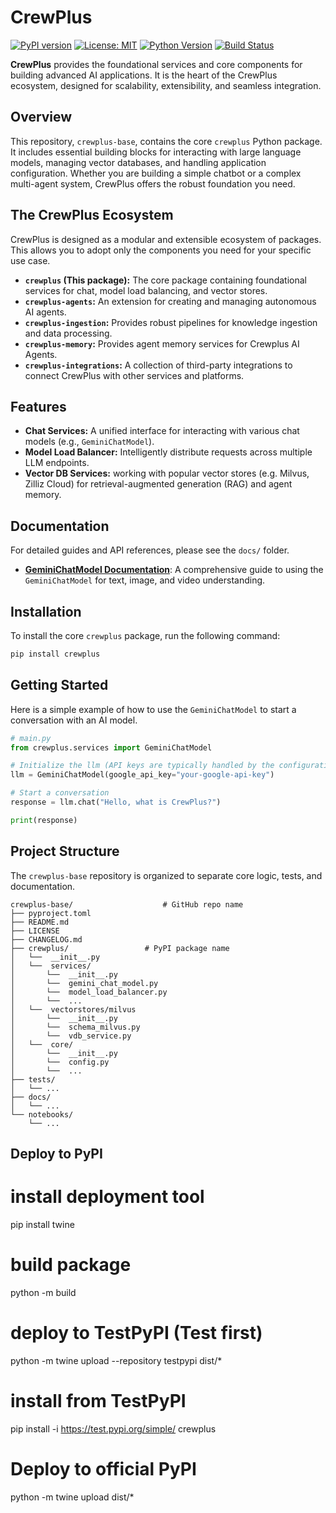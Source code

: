# CrewPlus

[![PyPI version](https://badge.fury.io/py/crewplus.svg)](https://badge.fury.io/py/crewplus)
[![License: MIT](https://img.shields.io/badge/License-MIT-yellow.svg)](https://opensource.org/licenses/MIT)
[![Python Version](https://img.shields.io/pypi/pyversions/crewplus.svg)](https://pypi.org/project/crewplus)
[![Build Status](https://img.shields.io/travis/com/your-org/crewplus-base.svg)](https://travis-ci.com/your-org/crewplus-base)

**CrewPlus** provides the foundational services and core components for building advanced AI applications. It is the heart of the CrewPlus ecosystem, designed for scalability, extensibility, and seamless integration.

## Overview

This repository, `crewplus-base`, contains the core `crewplus` Python package. It includes essential building blocks for interacting with large language models, managing vector databases, and handling application configuration. Whether you are building a simple chatbot or a complex multi-agent system, CrewPlus offers the robust foundation you need.

## The CrewPlus Ecosystem

CrewPlus is designed as a modular and extensible ecosystem of packages. This allows you to adopt only the components you need for your specific use case.

-   **`crewplus` (This package):** The core package containing foundational services for chat, model load balancing, and vector stores.
-   **`crewplus-agents`:** An extension for creating and managing autonomous AI agents.
-   **`crewplus-ingestion`:** Provides robust pipelines for knowledge ingestion and data processing.
-   **`crewplus-memory`:** Provides agent memory services for Crewplus AI Agents.
-   **`crewplus-integrations`:** A collection of third-party integrations to connect CrewPlus with other services and platforms.

## Features

-   **Chat Services:** A unified interface for interacting with various chat models (e.g., `GeminiChatModel`).
-   **Model Load Balancer:** Intelligently distribute requests across multiple LLM endpoints.
-   **Vector DB Services:** working with popular vector stores (e.g. Milvus, Zilliz Cloud) for retrieval-augmented generation (RAG) and agent memory.


## Documentation

For detailed guides and API references, please see the `docs/` folder.

-   **[GeminiChatModel Documentation](./docs/GeminiChatModel.md)**: A comprehensive guide to using the `GeminiChatModel` for text, image, and video understanding.

## Installation

To install the core `crewplus` package, run the following command:

```bash
pip install crewplus
```

## Getting Started

Here is a simple example of how to use the `GeminiChatModel` to start a conversation with an AI model.

```python
# main.py
from crewplus.services import GeminiChatModel

# Initialize the llm (API keys are typically handled by the configuration module)
llm = GeminiChatModel(google_api_key="your-google-api-key")

# Start a conversation
response = llm.chat("Hello, what is CrewPlus?")

print(response)
```

## Project Structure

The `crewplus-base` repository is organized to separate core logic, tests, and documentation. 

```
crewplus-base/                    # GitHub repo name
├── pyproject.toml
├── README.md
├── LICENSE
├── CHANGELOG.md
├── crewplus/                 # PyPI package name
│   └──  __init__.py
│   └──  services/
│       └──  __init__.py
│       └──  gemini_chat_model.py
│       └──  model_load_balancer.py
│       └──  ...
│   └──  vectorstores/milvus
│       └──  __init__.py
│       └──  schema_milvus.py
│       └──  vdb_service.py
│   └──  core/
│       └──  __init__.py
│       └──  config.py
│       └──  ...
├── tests/
│   └── ...
├── docs/
│   └── ...
└── notebooks/
    └── ...

```

## Deploy to PyPI
# install deployment tool
pip install twine

# build package
python -m build

# deploy to TestPyPI (Test first)
python -m twine upload --repository testpypi dist/*

# install from TestPyPI 
pip install -i https://test.pypi.org/simple/ crewplus

# Deploy to official PyPI
python -m twine upload dist/*
